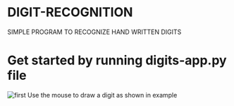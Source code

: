 # DIGIT-RECOGNITION
SIMPLE PROGRAM TO RECOGNIZE HAND WRITTEN DIGITS
# Get started by running digits-app.py file
![first](https://user-images.githubusercontent.com/39863022/61248802-76ee9100-a771-11e9-9612-c7b647901173.png)
Use the mouse to draw a digit as shown in example
